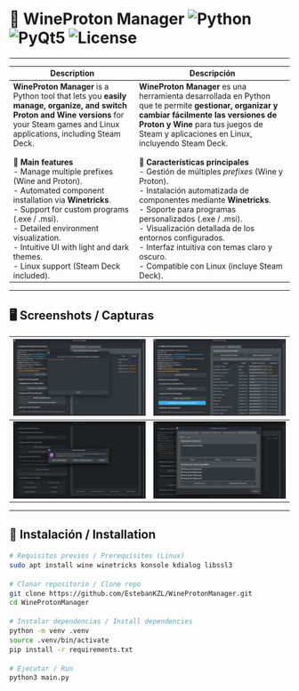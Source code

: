 # 🍷 WineProton Manager ![Python](https://img.shields.io/badge/python-3.8+-blue.svg) ![PyQt5](https://img.shields.io/badge/PyQt5-5.15+-green.svg) ![License](https://img.shields.io/badge/license-GPLv3-orange.svg)

---

|  **Description**  |  **Descripción** |
|----------------------|-----------------------|
| **WineProton Manager** is a Python tool that lets you **easily manage, organize, and switch Proton and Wine versions** for your Steam games and Linux applications, including Steam Deck.<br><br> **🔧 Main features**<br>- Manage multiple prefixes (Wine and Proton).<br>- Automated component installation via **Winetricks**.<br>- Support for custom programs (.exe / .msi).<br>- Detailed environment visualization.<br>- Intuitive UI with light and dark themes.<br>- Linux support (Steam Deck included). | **WineProton Manager** es una herramienta desarrollada en Python que te permite **gestionar, organizar y cambiar fácilmente las versiones de Proton y Wine** para tus juegos de Steam y aplicaciones en Linux, incluyendo Steam Deck.<br><br> **🔧 Características principales**<br>- Gestión de múltiples *prefixes* (Wine y Proton).<br>- Instalación automatizada de componentes mediante **Winetricks**.<br>- Soporte para programas personalizados (.exe / .msi).<br>- Visualización detallada de los entornos configurados.<br>- Interfaz intuitiva con temas claro y oscuro.<br>- Compatible con Linux (incluye Steam Deck). |

---

## 🖥️ Screenshots / Capturas
![Screenshot 1](docs/screenshot-01.png) | ![Screenshot 2](docs/screenshot-02.png)
--- | ---
![Screenshot 3](docs/screenshot-03.png) | ![Screenshot 4](docs/screenshot-04.png)
---

## 🚀 Instalación / Installation

```bash
# Requisitos previos / Prerequisites (Linux)
sudo apt install wine winetricks konsole kdialog libssl3

# Clonar repositorio / Clone repo
git clone https://github.com/EstebanKZL/WineProtonManager.git
cd WineProtonManager

# Instalar dependencias / Install dependencies
python -m venv .venv
source .venv/bin/activate
pip install -r requirements.txt

# Ejecutar / Run
python3 main.py
